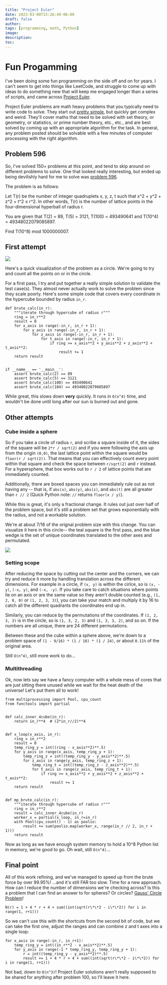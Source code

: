 ```yaml
---
title: "Project Euler"
date: 2023-03-08T15:26:49-06:00
draft: false
author:
tags: [programming, math, Python]
image:
description:
toc:
---
```


# Fun Progamming

I've been doing some fun programming on the side off and on for years.  I can't seem to get into things like LeetCode, and struggle to come up with ideas to do something new that will keep me engaged longer than a series of scripts, and came across [Project Euler](https://projecteuler.net/).

Project Euler problems are math heavy problems that you typically need to write code to solve.  They start out [pretty simple](https://projecteuler.net/problem=1), but quickly get complex and weird.  They'll cover maths that need to be solved with set theory, or geometry, or statistics, or prime number theory, etc., etc., and are best solved by coming up with an appropriate algorithm for the task.  In general, any problem posted should be solvable with a few minutes of computer processing with the right algorithm.

## Problem 596

So, I've solved 150+ problems at this point, and tend to skip around on different problems to solve.  One that looked really interesting, but ended up being devilishly hard for me to solve was [problem 596](https://projecteuler.net/problem=596).

The problem is as follows:

Let T(r) be the number of integer quadruplets x, y, z, t such that x^2 + y^2 + z^2 + t^2 ≤ r^2. In other words, T(r) is the number of lattice points in the four-dimensional hyperball of radius r.

You are given that T(2) = 89, T(5) = 3121, T(100) = 493490641 and T(10^4) = 49348022079085897.

Find T(10^8) mod 1000000007.

## First attempt

![](https://mathworld.wolfram.com/images/eps-svg/GausssCircleProblem_650.svg)

Here's a quick visualization of the problem as a circle.  We're going to try and count all the points on or in the circle.

For a first pass, I try and put together a really simple solution to validate the test case(s).  They almost never actually work to solve the problem since they scale poorly.  Here's some simple code that covers every coordinate in the hypercube bounded by radius `in_r`.

```
def brute_calc(in_r):
    """iterate through hypercube of radius r"""
    ring = in_r**2
    result = 0
    for x_axis in range(-in_r, in_r + 1):
        for y_axis in range(-in_r, in_r + 1):
            for z_axis in range(-in_r, in_r + 1):
                for t_axis in range(-in_r, in_r + 1):
                    if ring >= x_axis**2 + y_axis**2 + z_axis**2 + t_axis**2:
                        result += 1
    return result


if __name__ == '__main__':
    assert brute_calc(2) == 89
    assert brute_calc(5) == 3121
    assert brute_calc(100) == 493490641
    assert brute_calc(104) == 49348022079085897
```

While great, this slows down **very** quickly.  It runs in `O(n^4)` time, and wouldn't be done until long after our sun is burned out and gone.


## Other attempts

### Cube inside a sphere

So if you take a circle of radius `r`, and scribe a square inside of it, the sides of the square will be `2*r / sqrt(2)` and if you were following the axis up from the origin `(0,0)`, the last lattice point within the square would be `floor(r / sqrt(2))`.  That means that you can effectively count every point within that square and check the space between `r/sqrt(2)` and `r` instead.  For a hypersphere, that box works out to `r / 2` of lattice points that are immediately counted.

Additionally, there are boxed spaces you can immediately rule out as not having any -- that is, if `abs(x)`, `abs(y)`, `abs(z)`, and `abs(t)` are all greater than `r // 2` (Quick Python note: `//` returns `floor(x / y)`).

While this is great, it's only a fractional change.  It rules out just over half of the problem space, but it's still a problem set that grows exponentially with the radius, and not a workable solution.

We're at about 7/16 of the orignal problem size with this change.  You can visualize it here in this circle-- the teal square is the first pass, and the blue wedge is the set of unique coordinates translated to the other axes and permutated.

![](/project-euler/circle-reduction.png)

### Setting scope

After reducing the space by cutting out the center and the corners, we can try and reduce it more by handling translation across the different dimensions.  For example in a circle, if `(x, y)` is within the cirlce, so is `(x, -y)`, `(-x, y)`, and `(-x, -y)`.  If you take care to catch situations where points lie on an axis or are the same value so they aren't double counted (e.g., `(1, 2, 0, 0)` or `(1, 2, 3, 3)`), you can take your match and multiply it by 16 to catch all the different quadrants the coordinates end up in.

Similarly, you can reduce by the permutations of the coordinates.  If `(1, 2, 3, 3)` is in the circle, so is `(1, 3, 2, 3)` and `(1, 3, 3, 2)`, and so on.  If the numbers are all unique, there are 24 different permutations.

Between these and the cube within a sphere above, we're down to a problem space of `(1 - 9/16) * (1 / 16) * (1 / 24)`, or about `0.11%` of the original area.

Still `O(n^4)`, still more work to do...

### Multithreading

Ok, now lets say we have a fancy computer with a whole mess of cores that are just sitting there unused while we wait for the heat death of the universe!  Let's put them all to work!

```
from multiprocessing import Pool, cpu_count
from functools import partial


def calc_inner_4cube(in_r):
    return in_r**4  # (2*in_r//2)**4


def x_loop(x_axis, in_r):
    ring = in_r**2
    result = 0
    temp_ring_y = int((ring - x_axis**2)**.5)
    for y_axis in range(x_axis, temp_ring_y + 1):
        temp_ring_z = int((temp_ring_y - y_axis**2)**.5)
        for z_axis in range(y_axis, temp_ring_z + 1):
            temp_ring_t = int((temp_ring_z - z_axis**2)**.5)
            for t_axis in range(z_axis, temp_ring_t + 1):
                if ring >= x_axis**2 + y_axis**2 + z_axis**2 + t_axis**2:
                    result += 1
    return result


def mp_brute_calc(in_r):
    """iterate through hypercube of radius r"""
    ring = in_r**2
    result = calc_inner_4cube(in_r)
    worker_x = partial(x_loop, in_r=in_r)
    with Pool(cpu_count() - 1) as poolio:
        result += sum(poolio.map(worker_x, range(in_r // 2, in_r + 1)))
    return result
```

Now as long as we have enough system memory to hold a 10^8 Python list in memory, we're good to go.  Oh wait, still `O(n^4)`...

## Final point

All of this work refining, and we've managed to speed up from the brute force by over 99.95%!  ...and it's still FAR too slow.  Time for a new approach.  How can I reduce the number of dimensions we're checking across?  Is this a problem that I can find an answer to for spheres?  Or circles?  [Gauss' Circle Problem](https://mathworld.wolfram.com/GausssCircleProblem.html)!

```
N(r) = 1 + 4 * r + 4 + sum((int(sqrt(r\*\*2 - i\*\*2)) for i in range(1, r+1)))
```

So we can't use this with the shortcuts from the second bit of code, but we can take the first one, adjust the ranges and can combine z and t axes into a single loop:

```
for x_axis in range(-in_r, in_r+1):
    temp_ring_y = int((in_r**2 - x_axis**2)**.5)
    for y_axis in range(-1 * temp_ring_y, temp_ring_y + 1):
        r = int((temp_ring_y - y_axis**2)**.5)
        result += 1 + 4 * r + 4 + sum((int(sqrt(r\*\*2 - i\*\*2)) for i in range(1, r+1)))
```

Not bad, down to `O(n^3)`!  Project Euler solutions aren't really supposed to be shared for anything after problem 100, so I'll leave it here.